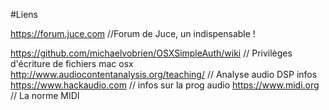 #Liens

https://forum.juce.com  //Forum de Juce, un indispensable !

https://github.com/michaelvobrien/OSXSimpleAuth/wiki // Privilèges d'écriture de fichiers mac osx
http://www.audiocontentanalysis.org/teaching/  // Analyse audio DSP infos
https://www.hackaudio.com // infos sur la prog audio
https://www.midi.org // La norme MIDI


